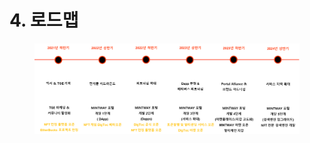 # 4. 로드맵

<figure><img src="../../.gitbook/assets/rodemap2.png" alt=""><figcaption></figcaption></figure>
